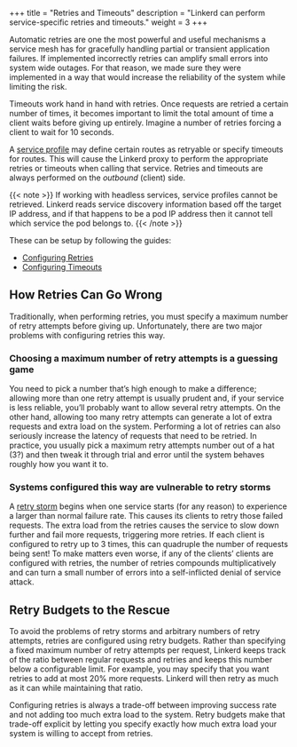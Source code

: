 +++
title = "Retries and Timeouts"
description = "Linkerd can perform service-specific retries and timeouts."
weight = 3
+++

Automatic retries are one the most powerful and useful mechanisms a service mesh
has for gracefully handling partial or transient application failures. If
implemented incorrectly retries can amplify small errors into system wide
outages. For that reason, we made sure they were implemented in a way that would
increase the reliability of the system while limiting the risk.

Timeouts work hand in hand with retries. Once requests are retried a certain
number of times, it becomes important to limit the total amount of time a client
waits before giving up entirely. Imagine a number of retries forcing a client
to wait for 10 seconds.

A [service profile](/2.10/features/service-profiles/) may define certain routes as
retryable or specify timeouts for routes.  This will cause the Linkerd proxy to
perform the appropriate retries or timeouts when calling that service.  Retries
and timeouts are always performed on the *outbound* (client) side.

{{< note >}}
If working with headless services, service profiles cannot be retrieved. Linkerd
reads service discovery information based off the target IP address, and if that
happens to be a pod IP address then it cannot tell which service the pod belongs
to.
{{< /note >}}

These can be setup by following the guides:

- [Configuring Retries](/2.10/tasks/configuring-retries/)
- [Configuring Timeouts](/2.10/tasks/configuring-timeouts/)

## How Retries Can Go Wrong

Traditionally, when performing retries, you must specify a maximum number of
retry attempts before giving up. Unfortunately, there are two major problems
with configuring retries this way.

### Choosing a maximum number of retry attempts is a guessing game

You need to pick a number that’s high enough to make a difference; allowing
more than one retry attempt is usually prudent and, if your service is less
reliable, you’ll probably want to allow several retry attempts. On the other
hand, allowing too many retry attempts can generate a lot of extra requests and
extra load on the system. Performing a lot of retries can also seriously
increase the latency of requests that need to be retried. In practice, you
usually pick a maximum retry attempts number out of a hat (3?) and then tweak
it through trial and error until the system behaves roughly how you want it to.

### Systems configured this way are vulnerable to retry storms

A [retry storm](https://twitter.github.io/finagle/guide/Glossary.html)
begins when one service starts (for any reason) to experience a larger than
normal failure rate. This causes its clients to retry those failed requests.
The extra load from the retries causes the service to slow down further and
fail more requests, triggering more retries. If each client is configured to
retry up to 3 times, this can quadruple the number of requests being sent! To
make matters even worse, if any of the clients’ clients are configured with
retries, the number of retries compounds multiplicatively and can turn a small
number of errors into a self-inflicted denial of service attack.

## Retry Budgets to the Rescue

To avoid the problems of retry storms and arbitrary numbers of retry attempts,
retries are configured using retry budgets. Rather than specifying a fixed
maximum number of retry attempts per request, Linkerd keeps track of the ratio
between regular requests and retries and keeps this number below a configurable
limit. For example, you may specify that you want retries to add at most 20%
more requests. Linkerd will then retry as much as it can while maintaining that
ratio.

Configuring retries is always a trade-off between improving success rate and
not adding too much extra load to the system. Retry budgets make that trade-off
explicit by letting you specify exactly how much extra load your system is
willing to accept from retries.
